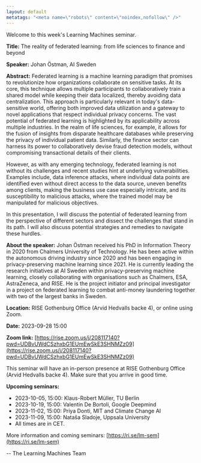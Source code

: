 ```yaml
---
layout: default
metatags: "<meta name=\"robots\" content=\"noindex,nofollow\" />"
---
```

 
Welcome to this week's Learning Machines seminar.

**Title:** The reality of federated learning: from life sciences to finance and beyond

**Speaker:** Johan Östman, AI Sweden

**Abstract:** Federated learning is a machine learning paradigm that promises to revolutionize how organizations collaborate on sensitive tasks. At its core, this technique allows multiple participants to collaboratively train a shared model while keeping their data localized, thereby avoiding data centralization. This approach is particularly relevant in today&#x27;s data-sensitive world, offering both improved data utilization and a gateway to novel applications that respect individual privacy concerns. The vast potential of federated learning is highlighted by its applicability across multiple industries. In the realm of life sciences, for example, it allows for the fusion of insights from disparate healthcare databases while preserving the privacy of individual patient data. Similarly, the finance sector can harness its power to collaboratively devise fraud detection models, without compromising transactional details of their clients.

However, as with any emerging technology, federated learning is not without its challenges and recent studies hint at underlying vulnerabilities. Examples include, data inference attacks, where individual data points are identified even without direct access to the data source, uneven benefits among clients, making the business use case especially intricate, and its susceptibility to malicious attacks, where the trained model may be manipulated for malicious objectives.

In this presentation, I will discuss the potential of federated learning from the perspective of different sectors and dissect the challenges that stand in its path. I will also discuss potential strategies and remedies to navigate these hurdles.

**About the speaker:** Johan Östman received his PhD in Information Theory in 2020 from Chalmers University of Technology. He has been active within the autonomous driving industry since 2020 and has been engaging in privacy-preserving machine learning since 2021. He is currently leading the research initiatives at AI Sweden within privacy-preserving machine learning, closely collaborating with organisations such as Chalmers, ESA, AstraZeneca, and RISE. He is the project initiator and principal investigator in a project on federated learning to combat anti-money laundering together with two of the largest banks in Sweden.

**Location:** RISE Gothenburg Office (Arvid Hedvalls backe 4), or online using Zoom.

**Date:** 2023-09-28 15:00

**Zoom link:** [https://rise.zoom.us/j/208117140?pwd=UDBvUWdCSzhxbG1EUmEwSkE3SHNMZz09](https://rise.zoom.us/j/208117140?pwd=UDBvUWdCSzhxbG1EUmEwSkE3SHNMZz09)


This seminar will have an in-person presence at RISE Gothenburg Office (Arvid Hedvalls backe 4). Make sure that you arrive in good time.


**Upcoming seminars:**

* 2023-10-05, 15:00: Klaus-Robert Müller, TU Berlin
* 2023-10-19, 15:00: Valentin De Bortoli, Google Deepmind
* 2023-11-02, 15:00: Priya Donti, MIT and Climate Change AI
* 2023-11-09, 15:00: Nataša Sladoje, Uppsala University
* All times are in CET.

More information and coming seminars: [https://ri.se/lm-sem](https://ri.se/lm-sem)

-- The Learning Machines Team

